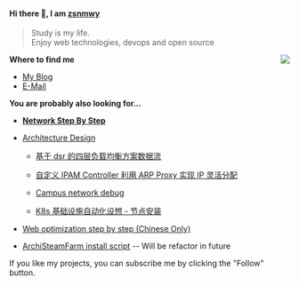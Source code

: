 #### Hi there 👋, I am [zsnmwy](https://zsnmwy.net/)

> Study is my life.  
> Enjoy web technologies, devops and open source

<img src="https://github-readme-stats-mrdulin.vercel.app/api?username=zsnmwy&show_icons=true&hide_border=true" align="right">

**Where to find me**

- [My Blog](https://zsnmwy.net/)
- [E-Mail](mailto:szlszl35622@gmail.com)

**You are probably also looking for...**

- **[Network Step By Step](https://www.wolai.com/zsnmwy/qRAsHHbnAJYESViqvJHSoo)**

- [Architecture Design](https://github.com/zsnmwy/draw)
  - [基于 dsr 的四层负载均衡方案数据流](https://cdn.jsdelivr.net/gh/zsnmwy/draw/png/基于dsr的四层负载均衡方案数据流.png)

  - [自定义 IPAM Controller 利用 ARP Proxy 实现 IP 灵活分配](https://cdn.jsdelivr.net/gh/zsnmwy/draw/png/自定义IPAM-Controller-利用-ARP-Proxy-实现IP灵活分配.png)

  - [Campus network debug](https://cdn.jsdelivr.net/gh/zsnmwy/draw/png/Campus-network-debug.png)

  - [K8s 基础设施自动化设想 - 节点安装](https://cdn.jsdelivr.net/gh/zsnmwy/draw/png/K8s-基础设施自动化设想-节点安装.png)

- [Web optimization step by step (Chinese Only)](https://zsnmwy.net/p/%E5%BF%AB-%E5%BF%AB-%E5%BF%AB-%E5%A6%82%E4%BD%95%E6%8B%A5%E6%9C%89%E4%B8%80%E4%B8%AA%E7%A7%92%E5%BC%80%E7%9A%84%E5%8D%9A%E5%AE%A2/)

- [ArchiSteamFarm install script](https://github.com/zsnmwy/ArchiSteamFarm-Install-Script) -- Will be refactor in future

If you like my projects, you can subscribe me by clicking the "Follow" button. 

